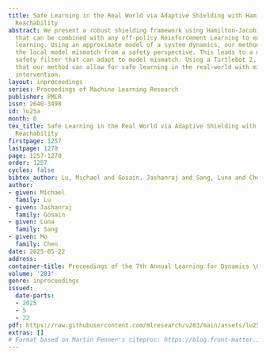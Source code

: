 ```yaml
---
title: Safe Learning in the Real World via Adaptive Shielding with Hamilton-Jacobi
  Reachability
abstract: We present a robust shielding framework using Hamilton-Jacobi Reachability
  that can be combined with any off-policy Reinforcement Learning to enable safer
  learning. Using an approximate model of a system dynamics, our method can capture
  the local model mismatch from a safety perspective. This leads to a more conservative
  safety filter that can adapt to model mismatch. Using a Turtlebot 2, we demonstrate
  that our method can allow for safe learning in the real-world with minimal human
  intervention.
layout: inproceedings
series: Proceedings of Machine Learning Research
publisher: PMLR
issn: 2640-3498
id: lu25a
month: 0
tex_title: Safe Learning in the Real World via Adaptive Shielding with Hamilton-Jacobi
  Reachability
firstpage: 1257
lastpage: 1270
page: 1257-1270
order: 1257
cycles: false
bibtex_author: Lu, Michael and Gosain, Jashanraj and Sang, Luna and Chen, Mo
author:
- given: Michael
  family: Lu
- given: Jashanraj
  family: Gosain
- given: Luna
  family: Sang
- given: Mo
  family: Chen
date: 2025-05-22
address:
container-title: Proceedings of the 7th Annual Learning for Dynamics \& Control Conference
volume: '283'
genre: inproceedings
issued:
  date-parts:
  - 2025
  - 5
  - 22
pdf: https://raw.githubusercontent.com/mlresearch/v283/main/assets/lu25a/lu25a.pdf
extras: []
# Format based on Martin Fenner's citeproc: https://blog.front-matter.io/posts/citeproc-yaml-for-bibliographies/
---
```


